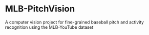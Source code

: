 # MLB-PitchVision
A computer vision project for fine-grained baseball pitch and activity recognition using the MLB-YouTube dataset
